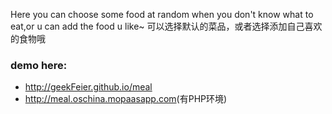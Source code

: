 Here you can choose some food at random when you don't know what to eat,or u can add the food u like~
可以选择默认的菜品，或者选择添加自己喜欢的食物哦
<h3>demo here:</h3>
<ul>
	<li>
		<a href="http://geekFeier.github.io/meal">http://geekFeier.github.io/meal</a>
	</li>
	<li>
		<a href="http://meal.oschina.mopaasapp.com">http://meal.oschina.mopaasapp.com</a>(有PHP环境)
	</li>
</ul>
